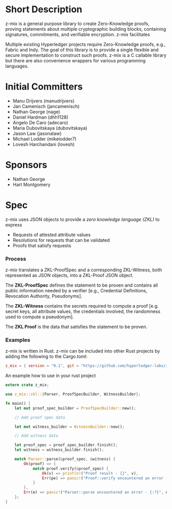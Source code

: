 # Short Description
z-mix is a general purpose library to create Zero-Knowledge proofs, proving statements about multiple cryptographic building blocks, containing signatures, commitments, and verifiable encryption.
z-mix facilitates

Multiple existing Hyperledger projects require Zero-Knowledge proofs, e.g., Fabric and Indy. The goal of this library is to provide a single flexible and secure implementation to construct such proofs.
z-mix is a C callable library but there are also convenience wrappers for various programming languages.

# Initial Committers
* Manu Drijvers (manudrijvers)
* Jan Camenisch (jancamenisch)
* Nathan George (nage)
* Daniel Hardman (dhh1128)
* Angelo De Caro (adecaro)
* Maria Dubovitskaya (dubovitskaya)
* Jason Law (jasonalaw)
* Michael Lodder (mikelodder7)
* Lovesh Harchandani (lovesh)

# Sponsors
* Nathan George
* Hart Montgomery

# Spec
z-mix uses JSON objects to provide a *zero knowledge language (ZKL)* to express

* Requests of attested attribute values
* Resolutions for requests that can be validated
* Proofs that satisfy requests

### Process
z-mix translates a ZKL-ProofSpec and a corresponding ZKL-Witness, both represented as JSON objects, into a ZKL-Proof JSON object.

The **ZKL-ProofSpec** defines the statement to be proven and contains all public information needed by a verifier \[e.g., Credential Definitions, Revocation Authority, Pseudonyms].

The **ZKL-Witness** contains the secrets required to compute a proof \[e.g. secret keys, all attribute values, the credentials involved, the randomness used to compute a pseudonym].

The **ZKL Proof** is the data that satisfies the statement to be proven.

### Examples

z-mix is written in Rust. z-mix can be included into other Rust projects by adding the following to the Cargo.toml:

```toml
z_mix = { version = "0.1", git = "https://github.com/hyperledger-labs/z-mix.git" }
```

An example how to use in your rust project

```rust
extern crate z_mix;

use z_mix::zkl::{Parser, ProofSpecBuilder, WitnessBuilder};

fn main() {
    let mut proof_spec_builder = ProofSpecBuilder::new();

    // Add proof spec data

    let mut witness_builder = WitnessBuilder::new();

    // Add witness data

    let proof_spec = proof_spec_builder.finish();
    let witness = witness_builder.finish();

    match Parser::parse(&proof_spec, &witness) {
        Ok(proof) => {
            match proof.verify(&proof_spec) {
                Ok(v) => println!("Proof result - {}", v),
                Err(pe) => panic!("Proof::verify encountered an error - {:?}", pe)
            }
        },
        Err(e) => panic!("Parser::parse encountered an error - {:?}", e)
    };
}
```

